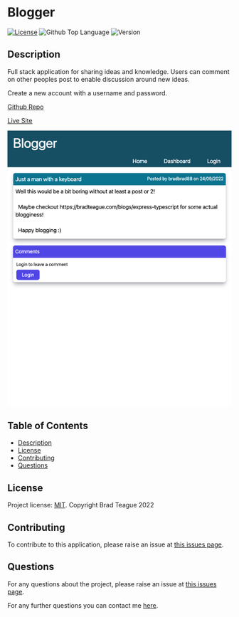 # Blogger

[![License](https://img.shields.io/badge/License-MIT-blue)](https://opensource.org/licenses/MIT)
![Github Top Language](https://img.shields.io/github/languages/top/bradbrad88/blogger)
![Version](https://img.shields.io/badge/Version-1.0.0-blue)

## Description

Full stack application for sharing ideas and knowledge. Users can comment on other peoples post to enable discussion around new ideas.

Create a new account with a username and password.

[Github Repo](https://github.com/bradbrad88/blogger)

[Live Site](https://brad-teague-blogger.herokuapp.com)

![Screen shot](/public/images/screenshot.png)

## Table of Contents

- [Description](#description)
- [License](#license)
- [Contributing](#contributing)
- [Questions](#questions)

## License

Project license: [MIT](https://opensource.org/licenses/MIT). Copyright Brad Teague 2022

## Contributing

To contribute to this application, please raise an issue at [this issues page](https://github.com/bradbrad88/blogger/issues).

## Questions

For any questions about the project, please raise an issue at [this issues page](https://github.com/bradbrad88/blogger/issues).

For any further questions you can contact me [here](b_rad88@live.com).
